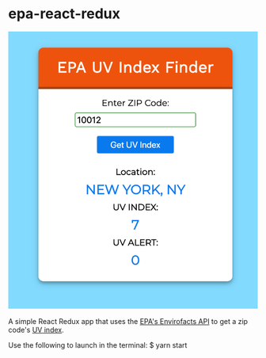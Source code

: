 # epa-react-redux

![screenshot](./screenshot_01.png)

A simple React Redux app that uses the [EPA's Envirofacts API](https://www.epa.gov/enviro/envirofacts-data-service-api) to get a zip code's [UV index](https://www.epa.gov/enviro/web-services#uvrest).

Use the following to launch in the terminal: $ yarn start

